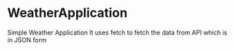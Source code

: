 # WeatherApplication
Simple Weather Application
It uses fetch to fetch the data from API which is in JSON form
 
